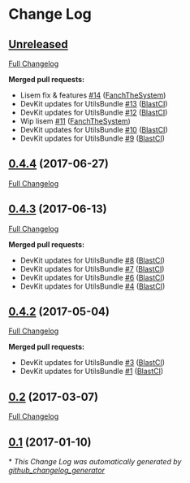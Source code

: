 # Change Log

## [Unreleased](https://github.com/blast-project/UtilsBundle/tree/HEAD)

[Full Changelog](https://github.com/blast-project/UtilsBundle/compare/0.4.4...HEAD)

**Merged pull requests:**

- Lisem fix & features [\#14](https://github.com/blast-project/UtilsBundle/pull/14) ([FanchTheSystem](https://github.com/FanchTheSystem))
- DevKit updates for UtilsBundle [\#13](https://github.com/blast-project/UtilsBundle/pull/13) ([BlastCI](https://github.com/BlastCI))
- DevKit updates for UtilsBundle [\#12](https://github.com/blast-project/UtilsBundle/pull/12) ([BlastCI](https://github.com/BlastCI))
- Wip lisem [\#11](https://github.com/blast-project/UtilsBundle/pull/11) ([FanchTheSystem](https://github.com/FanchTheSystem))
- DevKit updates for UtilsBundle [\#10](https://github.com/blast-project/UtilsBundle/pull/10) ([BlastCI](https://github.com/BlastCI))
- DevKit updates for UtilsBundle [\#9](https://github.com/blast-project/UtilsBundle/pull/9) ([BlastCI](https://github.com/BlastCI))

## [0.4.4](https://github.com/blast-project/UtilsBundle/tree/0.4.4) (2017-06-27)
[Full Changelog](https://github.com/blast-project/UtilsBundle/compare/0.4.3...0.4.4)

## [0.4.3](https://github.com/blast-project/UtilsBundle/tree/0.4.3) (2017-06-13)
[Full Changelog](https://github.com/blast-project/UtilsBundle/compare/0.4.2...0.4.3)

**Merged pull requests:**

- DevKit updates for UtilsBundle [\#8](https://github.com/blast-project/UtilsBundle/pull/8) ([BlastCI](https://github.com/BlastCI))
- DevKit updates for UtilsBundle [\#7](https://github.com/blast-project/UtilsBundle/pull/7) ([BlastCI](https://github.com/BlastCI))
- DevKit updates for UtilsBundle [\#6](https://github.com/blast-project/UtilsBundle/pull/6) ([BlastCI](https://github.com/BlastCI))
- DevKit updates for UtilsBundle [\#4](https://github.com/blast-project/UtilsBundle/pull/4) ([BlastCI](https://github.com/BlastCI))

## [0.4.2](https://github.com/blast-project/UtilsBundle/tree/0.4.2) (2017-05-04)
[Full Changelog](https://github.com/blast-project/UtilsBundle/compare/0.2...0.4.2)

**Merged pull requests:**

- DevKit updates for UtilsBundle [\#3](https://github.com/blast-project/UtilsBundle/pull/3) ([BlastCI](https://github.com/BlastCI))
- DevKit updates for UtilsBundle [\#1](https://github.com/blast-project/UtilsBundle/pull/1) ([BlastCI](https://github.com/BlastCI))

## [0.2](https://github.com/blast-project/UtilsBundle/tree/0.2) (2017-03-07)
[Full Changelog](https://github.com/blast-project/UtilsBundle/compare/0.1...0.2)

## [0.1](https://github.com/blast-project/UtilsBundle/tree/0.1) (2017-01-10)


\* *This Change Log was automatically generated by [github_changelog_generator](https://github.com/skywinder/Github-Changelog-Generator)*